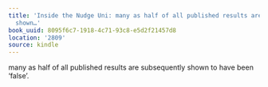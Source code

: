 ```yaml
---
title: 'Inside the Nudge Uni: many as half of all published results are subsequently
  shown…'
book_uuid: 8095f6c7-1918-4c71-93c8-e5d2f21457d8
location: '2809'
source: kindle
---
```


many as half of all published results are subsequently shown to have been ‘false’.